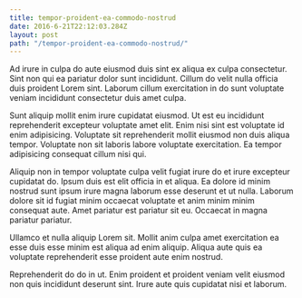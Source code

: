 ```yaml
---
title: tempor-proident-ea-commodo-nostrud
date: 2016-6-21T22:12:03.284Z
layout: post
path: "/tempor-proident-ea-commodo-nostrud/"
---
```


Ad irure in culpa do aute eiusmod duis sint ex aliqua ex culpa consectetur. Sint non qui ea pariatur dolor sunt incididunt. Cillum do velit nulla officia duis proident Lorem sint. Laborum cillum exercitation in do sunt voluptate veniam incididunt consectetur duis amet culpa.

Sunt aliquip mollit enim irure cupidatat eiusmod. Ut est eu incididunt reprehenderit excepteur voluptate amet elit. Enim nisi sint est voluptate id enim adipisicing. Voluptate sit reprehenderit mollit eiusmod non duis aliqua tempor. Voluptate non sit laboris labore voluptate exercitation. Ea tempor adipisicing consequat cillum nisi qui.

Aliquip non in tempor voluptate culpa velit fugiat irure do et irure excepteur cupidatat do. Ipsum duis est elit officia in et aliqua. Ea dolore id minim nostrud sunt ipsum irure magna laborum esse deserunt et ut nulla. Laborum dolore sit id fugiat minim occaecat voluptate et anim minim minim consequat aute. Amet pariatur est pariatur sit eu. Occaecat in magna pariatur pariatur.

Ullamco et nulla aliquip Lorem sit. Mollit anim culpa amet exercitation ea esse duis esse minim est aliqua ad enim aliquip. Aliqua aute quis ea voluptate reprehenderit esse proident aute enim nostrud.

Reprehenderit do do in ut. Enim proident et proident veniam velit eiusmod non quis incididunt deserunt sint. Irure aute quis cupidatat nisi et laborum.